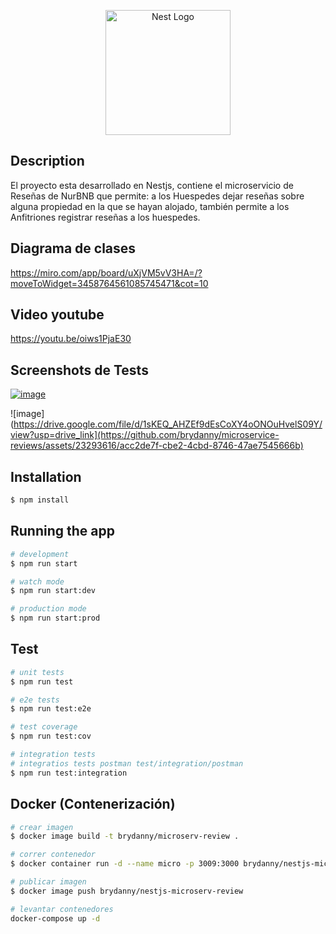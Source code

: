 <p align="center">
  <a href="http://nestjs.com/" target="blank"><img src="https://nestjs.com/img/logo-small.svg" width="200" alt="Nest Logo" /></a>
</p>

## Description

El proyecto esta desarrollado en Nestjs, contiene el microservicio de Reseñas de NurBNB que permite: a los Huespedes dejar reseñas sobre alguna propiedad en la que se hayan alojado, también permite a los Anfitriones registrar reseñas a los huespedes.

## Diagrama de clases

https://miro.com/app/board/uXjVM5vV3HA=/?moveToWidget=3458764561085745471&cot=10

## Video youtube

https://youtu.be/oiws1PjaE30

## Screenshots de Tests

[![image](https://drive.google.com/file/d/15sAmgjEZZGAnL5fSNBN72eZK-4LA5Bbg/view?usp=drive_link)](https://github.com/brydanny/microservice-reviews/assets/23293616/d411bccb-7dac-43b7-a6d8-5784ab538ecc)

![image](https://drive.google.com/file/d/1sKEQ_AHZEf9dEsCoXY4oONOuHvelS09Y/view?usp=drive_link](https://github.com/brydanny/microservice-reviews/assets/23293616/acc2de7f-cbe2-4cbd-8746-47ae7545666b)

## Installation

```bash
$ npm install
```

## Running the app

```bash
# development
$ npm run start

# watch mode
$ npm run start:dev

# production mode
$ npm run start:prod
```

## Test

```bash
# unit tests
$ npm run test

# e2e tests
$ npm run test:e2e

# test coverage
$ npm run test:cov

# integration tests
# integratios tests postman test/integration/postman
$ npm run test:integration
```
## Docker (Contenerización)

```bash
# crear imagen
$ docker image build -t brydanny/microserv-review .

# correr contenedor
$ docker container run -d --name micro -p 3009:3000 brydanny/nestjs-microserv-review

# publicar imagen
$ docker image push brydanny/nestjs-microserv-review

# levantar contenedores
docker-compose up -d


